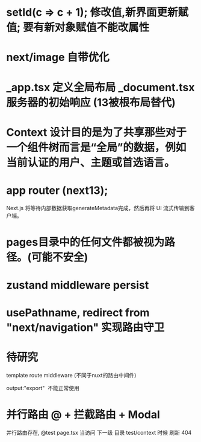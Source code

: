 # setId(c => c + 1);  修改值,新界面更新赋值;  要有新对象赋值不能改属性

# next/image 自带优化

# _app.tsx 定义全局布局  _document.tsx 服务器的初始响应 (13被根布局替代)

# Context 设计目的是为了共享那些对于一个组件树而言是“全局”的数据，例如当前认证的用户、主题或首选语言。

# app router (next13);

Next.js 将等待内部数据获取generateMetadata完成，然后再将 UI 流式传输到客户端。

#  pages目录中的任何文件都被视为路径。(可能不安全)

# zustand middleware persist
# usePathname, redirect from "next/navigation"  实现路由守卫

# 待研究
  template
  route
  middleware (不同于nuxt的路由中间件)

  output:"export" <Image /> 不能正常使用


# 并行路由 @  + 拦截路由 + Modal
  并行路由存在, @test  page.tsx   当访问 下一级 目录 test/context 时候 刷新 404


 